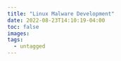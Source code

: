 ```yaml
---
title: "Linux Malware Development"
date: 2022-08-23T14:10:19-04:00
toc: false
images:
tags:
  - untagged
---
```



